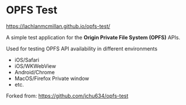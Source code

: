 # OPFS Test

https://lachlanmcmillan.github.io/opfs-test/

A simple test application for the **Origin Private File System (OPFS)** APIs.

Used for testing OPFS API availability in different environments
- iOS/Safari
- iOS/WKWebView
- Android/Chrome
- MacOS/Firefox Private window
- etc.

Forked from: https://github.com/jchu634/opfs-test
